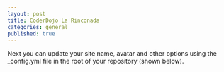 ```yaml
---
layout: post
title: CoderDojo La Rinconada
categories: general
published: true
---
```


Next you can update your site name, avatar and other options using the _config.yml file in the root of your repository (shown below).

